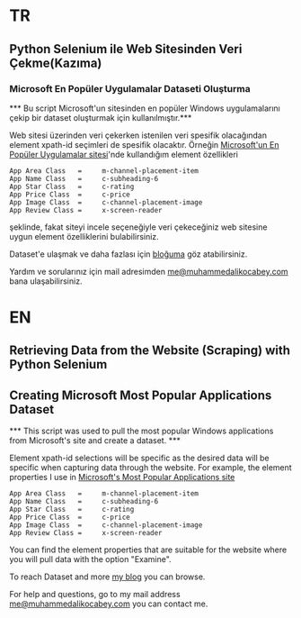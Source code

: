 # TR
## Python Selenium ile Web Sitesinden Veri Çekme(Kazıma)
### Microsoft En Popüler Uygulamalar Dataseti Oluşturma


*** Bu script Microsoft'un sitesinden en popüler Windows uygulamalarını çekip bir dataset oluşturmak için kullanılmıştır.***



Web sitesi üzerinden veri çekerken istenilen veri spesifik olacağından element xpath-id seçimleri de spesifik olacaktır.
Örneğin [Microsoft'un En Popüler Uygulamalar sitesi](https://www.microsoft.com/en-us/store/most-popular/apps/pc)'nde kullandığım element özellikleri

```
App Area Class   =     m-channel-placement-item
App Name Class   =     c-subheading-6
App Star Class   =     c-rating
App Price Class  =     c-price
App Image Class  =     c-channel-placement-image
App Review Class =     x-screen-reader
```

şeklinde, fakat siteyi incele seçeneğiyle veri çekeceğiniz web sitesine uygun element özelliklerini bulabilirsiniz.

Dataset'e ulaşmak ve daha fazlası için [bloğuma](https://www.muhammedalikocabey.com/yazi-ilk-veri-setim-populer-windows-uygulamalari-3) göz atabilirsiniz.

Yardım ve sorularınız için mail adresimden [me@muhammedalikocabey.com](mailto:me@muhammedalikocabey.com) bana ulaşabilirsiniz.





# EN
## Retrieving Data from the Website (Scraping) with Python Selenium
## Creating Microsoft Most Popular Applications Dataset


*** This script was used to pull the most popular Windows applications from Microsoft's site and create a dataset. ***



Element xpath-id selections will be specific as the desired data will be specific when capturing data through the website.
For example, the element properties I use in [Microsoft's Most Popular Applications site](https://www.microsoft.com/en-us/store/most-popular/apps/pc)
```
App Area Class   =     m-channel-placement-item
App Name Class   =     c-subheading-6
App Star Class   =     c-rating
App Price Class  =     c-price
App Image Class  =     c-channel-placement-image
App Review Class =     x-screen-reader
```
You can find the element properties that are suitable for the website where you will pull data with the option "Examine".

To reach Dataset and more [my blog](https://www.muhammedalikocabey.com/post-my-first-dataset-popular-windows-applications-3) you can browse.

For help and questions, go to my mail address [me@muhammedalikocabey.com](mailto:me@muhammedalikocabey.com) you can contact me.


